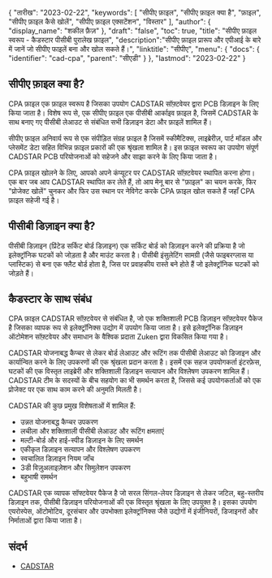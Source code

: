 {
"तारीख": "2023-02-22",
  "keywords": [
"सीपीए फ़ाइल",
"सीपीए फ़ाइल क्या है",
"फ़ाइल",
"सीपीए फ़ाइल कैसे खोलें",
"सीपीए फ़ाइल एक्सटेंशन",
"विस्तार"
],
  "author": {
"display_name": "शकील फ़ैज़"
},
"draft": "false",
"toc": true,
"title": "सीपीए फ़ाइल स्वरूप - कैडस्टार पीसीबी पुरालेख फ़ाइल",
  "description":"सीपीए फ़ाइल प्रारूप और एपीआई के बारे में जानें जो सीपीए फाइलें बना और खोल सकते हैं।",
"linktitle": "सीपीए",
  "menu": {
    "docs": {
      "identifier": "cad-cpa",
"parent": "सीएडी"
}
},
"lastmod": "2023-02-22"
}

## सीपीए फ़ाइल क्या है?

CPA फ़ाइल एक फ़ाइल स्वरूप है जिसका उपयोग CADSTAR सॉफ़्टवेयर द्वारा PCB डिज़ाइन के लिए किया जाता है। विशेष रूप से, एक सीपीए फ़ाइल एक पीसीबी आर्काइव फ़ाइल है, जिसमें CADSTAR के साथ बनाए गए पीसीबी लेआउट से संबंधित सभी डिज़ाइन डेटा और फ़ाइलें शामिल हैं।

सीपीए फ़ाइल अनिवार्य रूप से एक संपीड़ित संग्रह फ़ाइल है जिसमें स्कीमैटिक्स, लाइब्रेरीज़, पार्ट मॉडल और प्लेसमेंट डेटा सहित विभिन्न फ़ाइल प्रकारों की एक श्रृंखला शामिल है। इस फ़ाइल स्वरूप का उपयोग संपूर्ण CADSTAR PCB परियोजनाओं को सहेजने और साझा करने के लिए किया जाता है।

CPA फ़ाइल खोलने के लिए, आपको अपने कंप्यूटर पर CADSTAR सॉफ़्टवेयर स्थापित करना होगा। एक बार जब आप CADSTAR स्थापित कर लेते हैं, तो आप मेनू बार से "फ़ाइल" का चयन करके, फिर "प्रोजेक्ट खोलें" चुनकर और फिर उस स्थान पर नेविगेट करके CPA फ़ाइल खोल सकते हैं जहाँ CPA फ़ाइल सहेजी गई है।

## पीसीबी डिज़ाइन क्या है?

पीसीबी डिज़ाइन (प्रिंटेड सर्किट बोर्ड डिज़ाइन) एक सर्किट बोर्ड को डिज़ाइन करने की प्रक्रिया है जो इलेक्ट्रॉनिक घटकों को जोड़ता है और माउंट करता है। पीसीबी इंसुलेटिंग सामग्री (जैसे फाइबरग्लास या प्लास्टिक) से बना एक फ्लैट बोर्ड होता है, जिस पर प्रवाहकीय रास्ते बने होते हैं जो इलेक्ट्रॉनिक घटकों को जोड़ते हैं।

## कैडस्टार के साथ संबंध

CPA फ़ाइल CADSTAR सॉफ़्टवेयर से संबंधित है, जो एक शक्तिशाली PCB डिज़ाइन सॉफ़्टवेयर पैकेज है जिसका व्यापक रूप से इलेक्ट्रॉनिक्स उद्योग में उपयोग किया जाता है। इसे इलेक्ट्रॉनिक डिज़ाइन ऑटोमेशन सॉफ़्टवेयर और समाधान के वैश्विक प्रदाता Zuken द्वारा विकसित किया गया है।

CADSTAR योजनाबद्ध कैप्चर से लेकर बोर्ड लेआउट और रूटिंग तक पीसीबी लेआउट को डिजाइन और कार्यान्वित करने के लिए उपकरणों की एक श्रृंखला प्रदान करता है। इसमें एक सहज उपयोगकर्ता इंटरफ़ेस, घटकों की एक विस्तृत लाइब्रेरी और शक्तिशाली डिज़ाइन सत्यापन और विश्लेषण उपकरण शामिल हैं। CADSTAR टीम के सदस्यों के बीच सहयोग का भी समर्थन करता है, जिससे कई उपयोगकर्ताओं को एक प्रोजेक्ट पर एक साथ काम करने की अनुमति मिलती है।

CADSTAR की कुछ प्रमुख विशेषताओं में शामिल हैं:

- उन्नत योजनाबद्ध कैप्चर उपकरण
- लचीला और शक्तिशाली पीसीबी लेआउट और रूटिंग क्षमताएं
- मल्टी-बोर्ड और हाई-स्पीड डिज़ाइन के लिए समर्थन
- एकीकृत डिज़ाइन सत्यापन और विश्लेषण उपकरण
- स्वचालित डिज़ाइन नियम जाँच
- 3डी विज़ुअलाइज़ेशन और सिमुलेशन उपकरण
- बहुभाषी समर्थन

CADSTAR एक व्यापक सॉफ्टवेयर पैकेज है जो सरल सिंगल-लेयर डिज़ाइन से लेकर जटिल, बहु-स्तरीय डिज़ाइन तक, पीसीबी डिज़ाइन परियोजनाओं की एक विस्तृत श्रृंखला के लिए उपयुक्त है। इसका उपयोग एयरोस्पेस, ऑटोमोटिव, दूरसंचार और उपभोक्ता इलेक्ट्रॉनिक्स जैसे उद्योगों में इंजीनियरों, डिजाइनरों और निर्माताओं द्वारा किया जाता है।

## संदर्भ
* [CADSTAR](https://en.wikipedia.org/wiki/CADSTAR)
